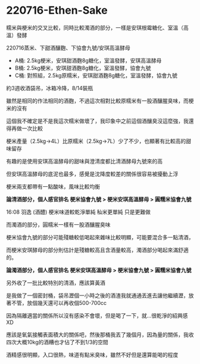# 220716-Ethen-Sake

糯米與梗米的交叉比較，同時比較濁酒的部分，一樣是安琪根霉糖化、室溫（高溫）發酵

220716蒸米、下甜酒釀麴、下協會九號/安琪高溫酵母

- A桶: 2.5kg梗米，安琪甜酒麴8g糖化，室溫發酵，安琪高溫酵母
- B桶: 2.5kg梗米，安琪甜酒麴8g糖化，室溫發酵，協會九號
- C桶: 對照組，2.5kg原糯米，安琪甜酒麴8g糖化，室溫發酵，協會九號

約3週收酒袋吊，冰箱冷降，8/14裝瓶

雖然是相同的作法相同的酒麴，不過這次相對比較原糯米有一股酒釀腥臭味，而梗米的沒有

這個我不確定是不是我這次糯米做壞了，我印象中之前這個酒釀臭沒這麼強，我還得再做一次比較

梗米產量（2.5kg->4L）比原糯米（2.5kg->7L）少了不少，也顯著有比較高的甜味留存

有趣的是使用安琪高溫酵母的甜味與澄清度都比清酒酵母九號來的高

但安琪高溫酵母的底泥也最多，感覺是沈降度較差的關係很容易被擾動上浮

梗米兩支都帶有一點酸味，風味比較均衡

**論清酒部分，個人感官排名 梗米協會九號 > 梗米安琪高溫酵母 > 圓糯米協會九號**

16:08 羽逸 (酒醴) 梗米味道較乾淨單純 秈米更單純 只是更難做

而濁酒的部分，圓糯米一樣有一股酒釀腥臭味

梗米協會九號的部分可能殘糖較低喝起來雜味比較明顯，可能要混合多一點清酒，

而梗米安琪酵母的部分則估計是殘糖較高且含酒量較高，濁酒部分喝起來滿舒適的。

**論濁酒部分，個人感官排名 梗米安琪高溫酵母 > 梗米協會九號 > 圓糯米協會九號**


另外收了一批比較特別的清酒，應該算黃酒

是我做了一個密封桶，袋吊瀝個一小時之後的酒渣我就通通丟進去讓他繼續瀝，放著不管，放個幾天還可以再收個500-700cc

因為隔離適當的關係所以沒有感染不會壞，但是喝了一下，就...很乾淨的紹興感XD

應該是氧氣接觸表面積大的關係吧，然後那桶我丟了幾個月，因為量的關係，我收四次大概10kg的酒糟也才佔了不到1/3的空間

酒精感很明顯，入口很熱，味道有點米臭味，雖然不好但是還算能喝的程度